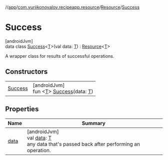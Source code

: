 //[app](../../../../index.md)/[com.yuriikonovalov.recipeapp.resource](../../index.md)/[Resource](../index.md)/[Success](index.md)

# Success

[androidJvm]\
data class [Success](index.md)&lt;[T](index.md)&gt;(val data: [T](index.md)) : [Resource](../index.md)&lt;[T](index.md)&gt; 

A wrapper class for results of successful operations.

## Constructors

| | |
|---|---|
| [Success](-success.md) | [androidJvm]<br>fun &lt;[T](index.md)&gt; [Success](-success.md)(data: [T](index.md)) |

## Properties

| Name | Summary |
|---|---|
| [data](data.md) | [androidJvm]<br>val [data](data.md): [T](index.md)<br>any data that's passed back after performing an operation. |
